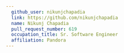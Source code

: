 ```yaml
---
  github_user: nikunjchapadia
  link: https://github.com/nikunjchapadia
  name: Nikunj Chapadia
  pull_request_number: 619
  occupation_title: Sr. Software Engineer
  affiliation: Pandora
---
```

